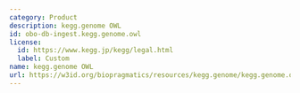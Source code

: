 ```yaml
---
category: Product
description: kegg.genome OWL
id: obo-db-ingest.kegg.genome.owl
license:
  id: https://www.kegg.jp/kegg/legal.html
  label: Custom
name: kegg.genome OWL
url: https://w3id.org/biopragmatics/resources/kegg.genome/kegg.genome.owl
---
```

